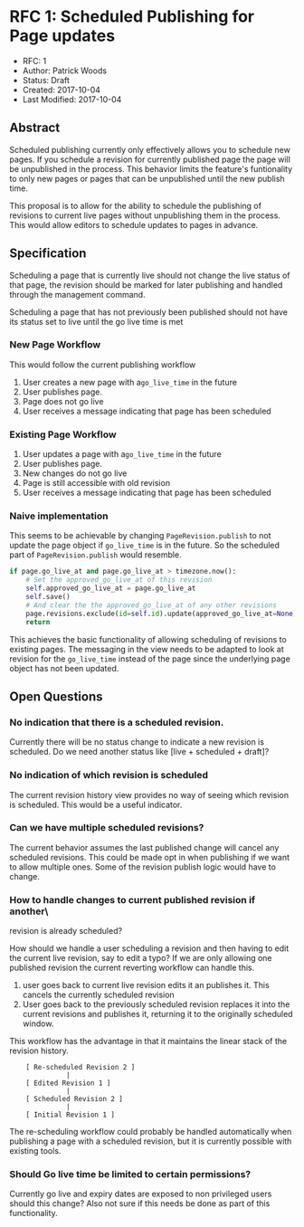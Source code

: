 # RFC 1: Scheduled Publishing for Page updates


*   RFC: 1
*   Author: Patrick Woods
*   Status: Draft
*   Created: 2017-10-04
*   Last Modified: 2017-10-04

## Abstract


Scheduled publishing currently only effectively allows you to schedule
new pages. If you schedule a revision for currently published page the
page will be unpublished in the process. This behavior limits the
feature's funtionality to only new pages or pages that can be
unpublished until the new publish time.

This proposal is to allow for the ability to schedule the publishing of
revisions to current live pages without unpublishing them in the
process. This would allow editors to schedule updates to pages in
advance.

## Specification


Scheduling a page that is currently live should not change the live
status of that page, the revision should be marked for later publishing
and handled through the management command.

Scheduling a page that has not previously been published should not have
its status set to live until the go live time is met

### New Page Workflow

This would follow the current publishing workflow

1.  User creates a new page with a`go_live_time` in the future
2.  User publishes page.
3.  Page does not go live
4.  User receives a message indicating that page has been scheduled

### Existing Page Workflow

1.  User updates a page with a`go_live_time` in the future
2.  User publishes page.
3.  New changes do not go live
4.  Page is still accessible with old revision
5.  User receives a message indicating that page has been scheduled

### Naive implementation

This seems to be achievable by changing `PageRevision.publish` to not
update the page object if `go_live_time` is in the future. So the
scheduled part of `PageRevision.publish` would resemble.

``` python
if page.go_live_at and page.go_live_at > timezone.now():
    # Set the approved_go_live_at of this revision
    self.approved_go_live_at = page.go_live_at
    self.save()
    # And clear the the approved_go_live_at of any other revisions
    page.revisions.exclude(id=self.id).update(approved_go_live_at=None)
    return
```

This achieves the basic functionality of allowing scheduling of
revisions to existing pages. The messaging in the view needs to be
adapted to look at revision for the `go_live_time` instead of the page
since the underlying page object has not been updated.

## Open Questions


### No indication that there is a scheduled revision.

Currently there will be no status change to indicate a new revision is
scheduled. Do we need another status like \[live + scheduled + draft\]?

### No indication of which revision is scheduled

The current revision history view provides no way of seeing which
revision is scheduled. This would be a useful indicator.

### Can we have multiple scheduled revisions?

The current behavior assumes the last published change will cancel any
scheduled revisions. This could be made opt in when publishing if we
want to allow multiple ones. Some of the revision publish logic would
have to change.

### How to handle changes to current published revision if another\
revision is already scheduled?

How should we handle a user scheduling a revision and then having to
edit the current live revision, say to edit a typo? If we are only
allowing one published revision the current reverting workflow can
handle this.

1.  user goes back to current live revision edits it an publishes it.
    This cancels the currently scheduled revision
2.  User goes back to the previously scheduled revision replaces it into
    the current revisions and publishes it, returning it to the
    originally scheduled window.

This workflow has the advantage in that it maintains the linear stack of
the revision history.

```
    [ Re-scheduled Revision 2 ]
              |
    [ Edited Revision 1 ]
              |
    [ Scheduled Revision 2 ]
              |
    [ Initial Revision 1 ]
```

The re-scheduling workflow could probably be handled automatically when
publishing a page with a scheduled revision, but it is currently
possible with existing tools.

### Should Go live time be limited to certain permissions?

Currently go live and expiry dates are exposed to non privileged users
should this change? Also not sure if this needs be done as part of this
functionality.
